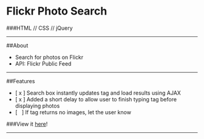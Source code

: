 # Flickr Photo Search
###HTML // CSS // jQuery

----

##About

* Search for photos on Flickr
* API: Flickr Public Feed

----

##Features
* [ x ] Search box instantly updates tag and load results using AJAX
* [ x ] Added a short delay to allow user to finish typing tag before displaying photos
* [ &nbsp; ] If tag returns no images, let the user know 


###View it [here](http://www.heavenlee.xyz/flickr-photo-search/)!

----


